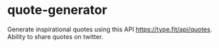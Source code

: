 # quote-generator

Generate inspirational quotes using this API https://type.fit/api/quotes. Ability to share quotes on twitter.
